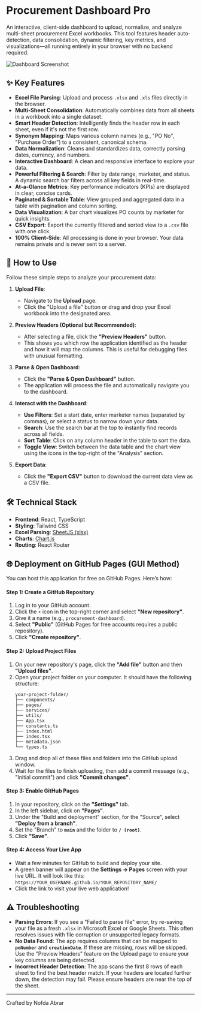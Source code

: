 
# Procurement Dashboard Pro

An interactive, client-side dashboard to upload, normalize, and analyze multi-sheet procurement Excel workbooks. This tool features header auto-detection, data consolidation, dynamic filtering, key metrics, and visualizations—all running entirely in your browser with no backend required.

![Dashboard Screenshot](https://i.imgur.com/your-screenshot-url.png) <!-- It's a good idea to add a screenshot of your app here -->

## ✨ Key Features

- **Excel File Parsing**: Upload and process `.xlsx` and `.xls` files directly in the browser.
- **Multi-Sheet Consolidation**: Automatically combines data from all sheets in a workbook into a single dataset.
- **Smart Header Detection**: Intelligently finds the header row in each sheet, even if it's not the first row.
- **Synonym Mapping**: Maps various column names (e.g., "PO No", "Purchase Order") to a consistent, canonical schema.
- **Data Normalization**: Cleans and standardizes data, correctly parsing dates, currency, and numbers.
- **Interactive Dashboard**: A clean and responsive interface to explore your data.
- **Powerful Filtering & Search**: Filter by date range, marketer, and status. A dynamic search bar filters across all key fields in real-time.
- **At-a-Glance Metrics**: Key performance indicators (KPIs) are displayed in clear, concise cards.
- **Paginated & Sortable Table**: View grouped and aggregated data in a table with pagination and column sorting.
- **Data Visualization**: A bar chart visualizes PO counts by marketer for quick insights.
- **CSV Export**: Export the currently filtered and sorted view to a `.csv` file with one click.
- **100% Client-Side**: All processing is done in your browser. Your data remains private and is never sent to a server.

## 🚀 How to Use

Follow these simple steps to analyze your procurement data:

1.  **Upload File**:
    -   Navigate to the **Upload** page.
    -   Click the "Upload a file" button or drag and drop your Excel workbook into the designated area.

2.  **Preview Headers (Optional but Recommended)**:
    -   After selecting a file, click the **"Preview Headers"** button.
    -   This shows you which row the application identified as the header and how it will map the columns. This is useful for debugging files with unusual formatting.

3.  **Parse & Open Dashboard**:
    -   Click the **"Parse & Open Dashboard"** button.
    -   The application will process the file and automatically navigate you to the dashboard.

4.  **Interact with the Dashboard**:
    -   **Use Filters**: Set a start date, enter marketer names (separated by commas), or select a status to narrow down your data.
    -   **Search**: Use the search bar at the top to instantly find records across all fields.
    -   **Sort Table**: Click on any column header in the table to sort the data.
    -   **Toggle View**: Switch between the data table and the chart view using the icons in the top-right of the "Analysis" section.

5.  **Export Data**:
    -   Click the **"Export CSV"** button to download the current data view as a CSV file.

## 🛠️ Technical Stack

-   **Frontend**: React, TypeScript
-   **Styling**: Tailwind CSS
-   **Excel Parsing**: [SheetJS (xlsx)](https://sheetjs.com/)
-   **Charts**: [Chart.js](https://www.chartjs.org/)
-   **Routing**: React Router

## 🌐 Deployment on GitHub Pages (GUI Method)

You can host this application for free on GitHub Pages. Here’s how:

#### Step 1: Create a GitHub Repository

1.  Log in to your GitHub account.
2.  Click the `+` icon in the top-right corner and select **"New repository"**.
3.  Give it a name (e.g., `procurement-dashboard`).
4.  Select **"Public"** (GitHub Pages for free accounts requires a public repository).
5.  Click **"Create repository"**.

#### Step 2: Upload Project Files

1.  On your new repository's page, click the **"Add file"** button and then **"Upload files"**.
2.  Open your project folder on your computer. It should have the following structure:
    ```
    your-project-folder/
    ├── components/
    ├── pages/
    ├── services/
    ├── utils/
    ├── App.tsx
    ├── constants.ts
    ├── index.html
    ├── index.tsx
    ├── metadata.json
    └── types.ts
    ```
3.  Drag and drop all of these files and folders into the GitHub upload window.
4.  Wait for the files to finish uploading, then add a commit message (e.g., "Initial commit") and click **"Commit changes"**.

#### Step 3: Enable GitHub Pages

1.  In your repository, click on the **"Settings"** tab.
2.  In the left sidebar, click on **"Pages"**.
3.  Under the "Build and deployment" section, for the "Source", select **"Deploy from a branch"**.
4.  Set the "Branch" to **`main`** and the folder to **`/ (root)`**.
5.  Click **"Save"**.

#### Step 4: Access Your Live App

-   Wait a few minutes for GitHub to build and deploy your site.
-   A green banner will appear on the **Settings -> Pages** screen with your live URL. It will look like this:
    `https://YOUR_USERNAME.github.io/YOUR_REPOSITORY_NAME/`
-   Click the link to visit your live web application!

## ⚠️ Troubleshooting

-   **Parsing Errors**: If you see a "Failed to parse file" error, try re-saving your file as a fresh `.xlsx` in Microsoft Excel or Google Sheets. This often resolves issues with file corruption or unsupported legacy formats.
-   **No Data Found**: The app requires columns that can be mapped to **`poNumber`** and **`creationDate`**. If these are missing, rows will be skipped. Use the "Preview Headers" feature on the Upload page to ensure your key columns are being detected.
-   **Incorrect Header Detection**: The app scans the first 8 rows of each sheet to find the best header match. If your headers are located further down, the detection may fail. Please ensure headers are near the top of the sheet.

---

Crafted by Nofda Abrar
